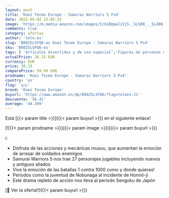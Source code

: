 ```yaml
---
layout: post
title: 'Koei Tecmo Europe - Samurai Warriors 5 Ps4'
date: 2022-05-02 13:05:32
image: 'https://m.media-amazon.com/images/I/61BmpwliVjS._SL500_._SL400_.jpg'
comments: true
category: ofertas
author: 'tole.es'
slug: 'B08Z5LSFQ6-es Koei Tecmo Europe - Samurai Warriors 5 Ps4'
sku: 'B08Z5LSFQ6-es'
tags: [ 'Artículos divertidos y de uso especial','Figuras de personas de juguete para niños','Hardware y juegos para PlayStation 4','Juegos para PlayStation 4','Juguetes','Juguetes y juegos','Muñecos y figuras','Ropa','Ropa merchandising de videojuegos','Videojuegos','koei tecmo europe','ps4','🇪🇸', ]
actualPrice: 26.15 EUR
currency: EUR
price: 26.15
comparePrice: 59.99 EUR
prodname: 'Koei Tecmo Europe - Samurai Warriors 5 Ps4'
country: 'es'
flag: '🇪🇸'
brand: 'Koei Tecmo Europe'
buyurl: 'https://www.amazon.es/dp/B08Z5LSFQ6/?tag=tolees-21'
descuento: '56.41'
average: '44.389'
---
```


Está [{{< param title >}}]({{< param buyurl >}}) en el siguiente enlace!

[![{{< param prodname >}}]({{< param image >}})]({{< param buyurl >}})

ℹ️:

- Disfruta de las acciones y mecánicas musou, que aumentan la emoción de arrasar de soldados enemigos
- Samurai Warriors 5 nos trae 27 personajes jugables incluyendo nuevos y antiguos aliados
- Vive la emoción de las batallas 1 contra 1000 como y donde quieras!
- Periodos como la juventud de Nobunaga al incidente de Honnō-ji
- Este drama repleto de acción nos lleva al periodo Sengoku de Japón

[🛒 Ver la oferta!!]({{< param buyurl >}})
